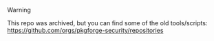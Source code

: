 > [!WARNING]
> This repo was archived, but you can find some of the old tools/scripts: https://github.com/orgs/pkgforge-security/repositories
